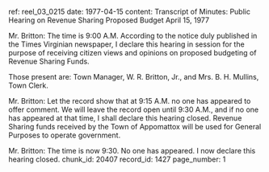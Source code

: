 ref: reel_03_0215
date: 1977-04-15
content: Transcript of Minutes: Public Hearing on Revenue Sharing Proposed Budget April 15, 1977

Mr. Britton: The time is 9:00 A.M. According to the notice duly published in the Times Virginian newspaper, I declare this hearing in session for the purpose of receiving citizen views and opinions on proposed budgeting of Revenue Sharing Funds.

Those present are: Town Manager, W. R. Britton, Jr., and Mrs. B. H. Mullins, Town Clerk.

Mr. Britton: Let the record show that at 9:15 A.M. no one has appeared to offer comment. We will leave the record open until 9:30 A.M., and if no one has appeared at that time, I shall declare this hearing closed. Revenue Sharing funds received by the Town of Appomattox will be used for General Purposes to operate government.

Mr. Britton: The time is now 9:30. No one has appeared. I now declare this hearing closed.
chunk_id: 20407
record_id: 1427
page_number: 1

